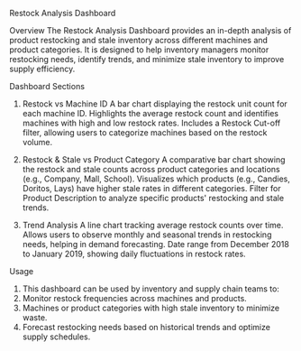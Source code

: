 Restock Analysis Dashboard

Overview
The Restock Analysis Dashboard provides an in-depth analysis of product restocking and stale inventory across different machines and product categories. It is designed to help inventory managers monitor restocking needs, identify trends, and minimize stale inventory to improve supply efficiency.

Dashboard Sections
1. Restock vs Machine ID
A bar chart displaying the restock unit count for each machine ID.
Highlights the average restock count and identifies machines with high and low restock rates.
Includes a Restock Cut-off filter, allowing users to categorize machines based on the restock volume.

2. Restock & Stale vs Product Category
A comparative bar chart showing the restock and stale counts across product categories and locations (e.g., Company, Mall, School).
Visualizes which products (e.g., Candies, Doritos, Lays) have higher stale rates in different categories.
Filter for Product Description to analyze specific products' restocking and stale trends.

3. Trend Analysis
A line chart tracking average restock counts over time.
Allows users to observe monthly and seasonal trends in restocking needs, helping in demand forecasting.
Date range from December 2018 to January 2019, showing daily fluctuations in restock rates.

Usage
1. This dashboard can be used by inventory and supply chain teams to:
2. Monitor restock frequencies across machines and products.
3. Machines or product categories with high stale inventory to minimize waste.
4. Forecast restocking needs based on historical trends and optimize supply schedules.

